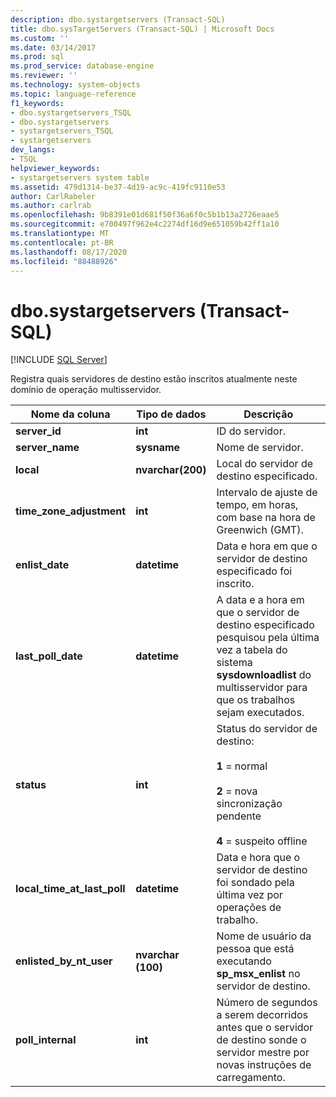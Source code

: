 ```yaml
---
description: dbo.systargetservers (Transact-SQL)
title: dbo.sysTargetServers (Transact-SQL) | Microsoft Docs
ms.custom: ''
ms.date: 03/14/2017
ms.prod: sql
ms.prod_service: database-engine
ms.reviewer: ''
ms.technology: system-objects
ms.topic: language-reference
f1_keywords:
- dbo.systargetservers_TSQL
- dbo.systargetservers
- systargetservers_TSQL
- systargetservers
dev_langs:
- TSQL
helpviewer_keywords:
- systargetservers system table
ms.assetid: 479d1314-be37-4d19-ac9c-419fc9110e53
author: CarlRabeler
ms.author: carlrab
ms.openlocfilehash: 9b8391e01d681f50f36a6f0c5b1b13a2726eaae5
ms.sourcegitcommit: e700497f962e4c2274df16d9e651059b42ff1a10
ms.translationtype: MT
ms.contentlocale: pt-BR
ms.lasthandoff: 08/17/2020
ms.locfileid: "88488926"
---
```

# <a name="dbosystargetservers-transact-sql"></a>dbo.systargetservers (Transact-SQL)
[!INCLUDE [SQL Server](../../includes/applies-to-version/sqlserver.md)]

  Registra quais servidores de destino estão inscritos atualmente neste domínio de operação multisservidor.  
  
|Nome da coluna|Tipo de dados|Descrição|  
|-----------------|---------------|-----------------|  
|**server_id**|**int**|ID do servidor.|  
|**server_name**|**sysname**|Nome de servidor.|  
|**local**|**nvarchar(200)**|Local do servidor de destino especificado.|  
|**time_zone_adjustment**|**int**|Intervalo de ajuste de tempo, em horas, com base na hora de Greenwich (GMT).|  
|**enlist_date**|**datetime**|Data e hora em que o servidor de destino especificado foi inscrito.|  
|**last_poll_date**|**datetime**|A data e a hora em que o servidor de destino especificado pesquisou pela última vez a tabela do sistema **sysdownloadlist** do multisservidor para que os trabalhos sejam executados.|  
|**status**|**int**|Status do servidor de destino:<br /><br /> **1** = normal<br /><br /> **2** = nova sincronização pendente<br /><br /> **4** = suspeito offline|  
|**local_time_at_last_poll**|**datetime**|Data e hora que o servidor de destino foi sondado pela última vez por operações de trabalho.|  
|**enlisted_by_nt_user**|**nvarchar (100)**|Nome de usuário da pessoa que está executando **sp_msx_enlist** no servidor de destino.|  
|**poll_internal**|**int**|Número de segundos a serem decorridos antes que o servidor de destino sonde o servidor mestre por novas instruções de carregamento.|  
  
  
